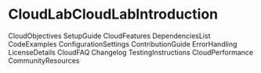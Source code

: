 # CloudLabCloudLabIntroduction
CloudObjectives
SetupGuide
CloudFeatures
DependenciesList
CodeExamples
ConfigurationSettings
ContributionGuide
ErrorHandling
LicenseDetails
CloudFAQ
Changelog
TestingInstructions
CloudPerformance
CommunityResources
